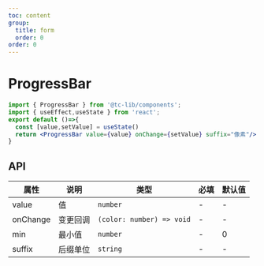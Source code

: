 ```yaml
---
toc: content
group:
  title: form
  order: 0
order: 0
---
```

# ProgressBar
```jsx
import { ProgressBar } from '@tc-lib/components';
import { useEffect,useState } from 'react';
export default ()=>{
  const [value,setValue] = useState()
  return <ProgressBar value={value} onChange={setValue} suffix="像素"/>
}
```
## API
| 属性 | 说明 | 类型  | 必填 | 默认值 |
| ---- | --- | --- | --- | --- |
| value   | 值      | `number` | - | - |
| onChange | 变更回调  | `(color: number) => void`    | - | - |
| min | 最小值  | `number`    | - | 0 |
| suffix | 后缀单位  | `string`    | - | - |